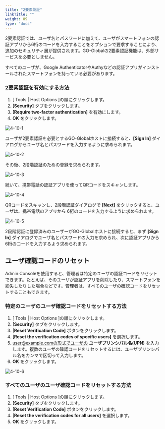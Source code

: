 ```yaml
---
title: "2要素認証"
linkTitle: ""
weight: 09
type: "docs"
---
```


2要素認証では、ユーザ名とパスワードに加えて、ユーザがスマートフォンの認証アプリから6桁のコードを入力することをオプションで要求することにより、追加のセキュリティ層が提供されます。GO-Globalの2要素認証機能は、外部サービスを必要としません。

すべてのユーザが、Google AuthenticatorやAuthyなどの認証アプリがインストールされたスマートフォンを持っている必要があります。

### 2要素認証を有効にする方法

1. [ Tools | Host Options ]の順にクリックします。
2. **[Security]** タブをクリックします。
3. **[Require two-factor authentication]** を有効にします。
4. **OK** をクリックします。

![4-10-1](/img/4-10-1.png)

ユーザが2要素認証を必要とするGO-Globalホストに接続すると、**[Sign In]** ダイアログからユーザ名とパスワードを入力するように求められます。

![4-10-2](/img/4-10-2.png)

その後、2段階認証のための登録を求められます。

![4-10-3](/img/4-10-3.png)

続いて、携帯電話の認証アプリを使ってQRコードをスキャンします。

![4-10-4](/img/4-10-4.png)

QRコードをスキャンし、2段階認証ダイアログで **[Next]** をクリックすると、ユーザは、携帯電話のアプリから 6桁のコードを入力するように求められます。

![4-10-5](/img/4-10-5.png)

2段階認証に登録済みのユーザーがGO-Globalホストに接続すると、まず **[Sign In]** ダイアログでユーザ名とパスワードの入力を求められ、次に認証アプリから6桁のコードを入力するよう求められます。

## ユーザ確認コードのリセット

Admin Consoleを使用すると、管理者は特定のユーザの認証コードをリセットできます。たとえば、そのユーザが認証アプリを削除したり、スマートフォンを紛失したりした場合などです。管理者は、すべてのユーザの確認コードをリセットすることもできます。

### 特定のユーザのユーザ確認コードをリセットする方法

1. [ Tools | Host Options ]の順にクリックします。
2. **[Security]** タブをクリックします。
3. **[Reset Verification Code]** ボタンをクリックします。
4. **[Reset the verification codes of specific users]** を選択します。
5. user@example.comの形式でユーザの **ユーザプリンシパル名(UPN)** を入力します。複数のユーザの確認コードをリセットするには、ユーザプリンシパル名をカンマで区切って入力します。
6. **OK** をクリックします。

![4-10-6](/img/4-10-6.png)

### すべてのユーザのユーザ確認コードをリセットする方法

1. [ Tools | Host Options ]の順にクリックします。
2. **[Security]** タブをクリックします。
3. **[Reset Verification Code]** ボタンをクリックします。
4. **[Reset the verification codes for all users]** を選択します。
5. **OK** をクリックします。

